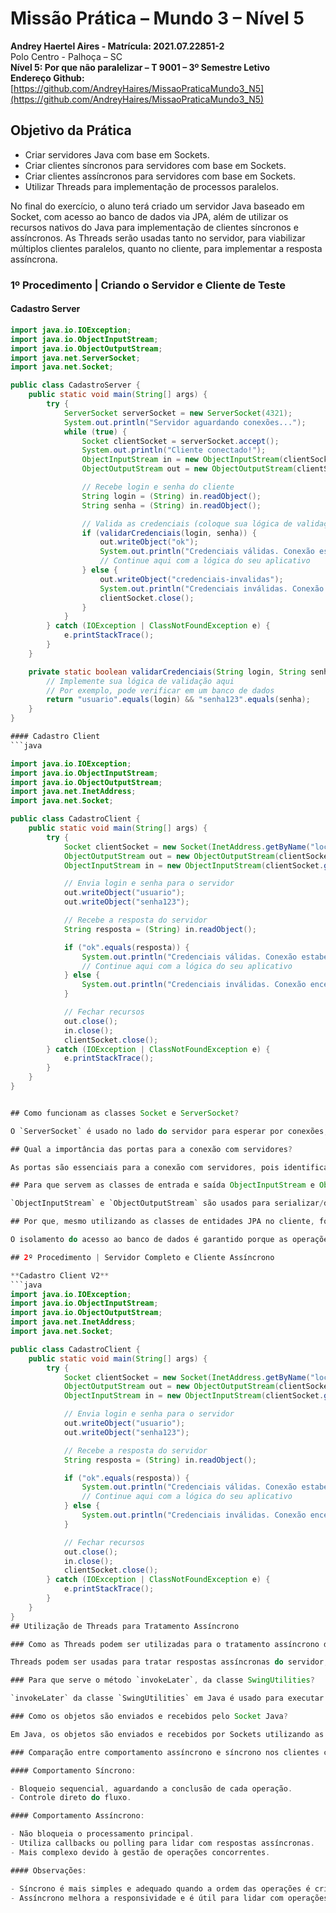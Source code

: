 # Missão Prática – Mundo 3 – Nível 5
**Andrey Haertel Aires - Matrícula: 2021.07.22851-2**  
Polo Centro - Palhoça – SC  
**Nível 5: Por que não paralelizar – T 9001 – 3º Semestre Letivo**  
**Endereço Github:** [https://github.com/AndreyHaires/MissaoPraticaMundo3_N5](https://github.com/AndreyHaires/MissaoPraticaMundo3_N5)

## Objetivo da Prática
- Criar servidores Java com base em Sockets.
- Criar clientes síncronos para servidores com base em Sockets.
- Criar clientes assíncronos para servidores com base em Sockets.
- Utilizar Threads para implementação de processos paralelos.

No final do exercício, o aluno terá criado um servidor Java baseado em Socket, com acesso ao banco de dados via JPA, além de utilizar os recursos nativos do Java para implementação de clientes síncronos e assíncronos. As Threads serão usadas tanto no servidor, para viabilizar múltiplos clientes paralelos, quanto no cliente, para implementar a resposta assíncrona.

### 1º Procedimento | Criando o Servidor e Cliente de Teste

#### Cadastro Server
```java
import java.io.IOException;
import java.io.ObjectInputStream;
import java.io.ObjectOutputStream;
import java.net.ServerSocket;
import java.net.Socket;

public class CadastroServer {
    public static void main(String[] args) {
        try {
            ServerSocket serverSocket = new ServerSocket(4321);
            System.out.println("Servidor aguardando conexões...");
            while (true) {
                Socket clientSocket = serverSocket.accept();
                System.out.println("Cliente conectado!");
                ObjectInputStream in = new ObjectInputStream(clientSocket.getInputStream());
                ObjectOutputStream out = new ObjectOutputStream(clientSocket.getOutputStream());

                // Recebe login e senha do cliente
                String login = (String) in.readObject();
                String senha = (String) in.readObject();

                // Valida as credenciais (coloque sua lógica de validação aqui)
                if (validarCredenciais(login, senha)) {
                    out.writeObject("ok");
                    System.out.println("Credenciais válidas. Conexão estabelecida.");
                    // Continue aqui com a lógica do seu aplicativo
                } else {
                    out.writeObject("credenciais-invalidas");
                    System.out.println("Credenciais inválidas. Conexão encerrada.");
                    clientSocket.close();
                }
            }
        } catch (IOException | ClassNotFoundException e) {
            e.printStackTrace();
        }
    }

    private static boolean validarCredenciais(String login, String senha) {
        // Implemente sua lógica de validação aqui
        // Por exemplo, pode verificar em um banco de dados
        return "usuario".equals(login) && "senha123".equals(senha);
    }
}

#### Cadastro Client
```java

import java.io.IOException;
import java.io.ObjectInputStream;
import java.io.ObjectOutputStream;
import java.net.InetAddress;
import java.net.Socket;

public class CadastroClient {
    public static void main(String[] args) {
        try {
            Socket clientSocket = new Socket(InetAddress.getByName("localhost"), 4321);
            ObjectOutputStream out = new ObjectOutputStream(clientSocket.getOutputStream());
            ObjectInputStream in = new ObjectInputStream(clientSocket.getInputStream());

            // Envia login e senha para o servidor
            out.writeObject("usuario");
            out.writeObject("senha123");

            // Recebe a resposta do servidor
            String resposta = (String) in.readObject();

            if ("ok".equals(resposta)) {
                System.out.println("Credenciais válidas. Conexão estabelecida.");
                // Continue aqui com a lógica do seu aplicativo
            } else {
                System.out.println("Credenciais inválidas. Conexão encerrada.");
            }

            // Fechar recursos
            out.close();
            in.close();
            clientSocket.close();
        } catch (IOException | ClassNotFoundException e) {
            e.printStackTrace();
        }
    }
}


## Como funcionam as classes Socket e ServerSocket?

O `ServerSocket` é usado no lado do servidor para esperar por conexões, enquanto o `Socket` é usado no lado do cliente e servidor para estabelecer a conexão. O `ServerSocket` aguarda conexões em uma porta específica e cria um novo `Socket` para cada conexão aceita. Ambos os lados podem obter fluxos de entrada/saída para trocar dados. Essas classes são essenciais para a comunicação TCP em redes.

## Qual a importância das portas para a conexão com servidores?

As portas são essenciais para a conexão com servidores, pois identificam serviços específicos em um servidor, facilitam o roteamento de tráfego, permitem a execução de múltiplos serviços no mesmo servidor e são fundamentais para a segurança, incluindo a configuração de firewalls. Elas seguem padrões de alocação estabelecidos, facilitando a configuração e interoperabilidade entre sistemas.

## Para que servem as classes de entrada e saída ObjectInputStream e ObjectOutputStream, e por que os objetos transmitidos devem ser serializáveis?

`ObjectInputStream` e `ObjectOutputStream` são usados para serializar/desserializar objetos em Java, convertendo-os em bytes para transmissão eficiente por redes ou armazenamento em arquivos. A implementação da interface `Serializable` é essencial para indicar que a classe pode ser serializada com segurança.

## Por que, mesmo utilizando as classes de entidades JPA no cliente, foi possível garantir o isolamento do acesso ao banco de dados?

O isolamento do acesso ao banco de dados é garantido porque as operações de banco de dados são centralizadas no servidor. Mesmo usando classes de entidades JPA no cliente, o acesso direto ao banco de dados é evitado, e o servidor controla e valida todas as operações, proporcionando segurança e gerenciamento eficiente dos dados.

## 2º Procedimento | Servidor Completo e Cliente Assíncrono

**Cadastro Client V2**
```java
import java.io.IOException;
import java.io.ObjectInputStream;
import java.io.ObjectOutputStream;
import java.net.InetAddress;
import java.net.Socket;

public class CadastroClient {
    public static void main(String[] args) {
        try {
            Socket clientSocket = new Socket(InetAddress.getByName("localhost"), 4321);
            ObjectOutputStream out = new ObjectOutputStream(clientSocket.getOutputStream());
            ObjectInputStream in = new ObjectInputStream(clientSocket.getInputStream());

            // Envia login e senha para o servidor
            out.writeObject("usuario");
            out.writeObject("senha123");

            // Recebe a resposta do servidor
            String resposta = (String) in.readObject();

            if ("ok".equals(resposta)) {
                System.out.println("Credenciais válidas. Conexão estabelecida.");
                // Continue aqui com a lógica do seu aplicativo
            } else {
                System.out.println("Credenciais inválidas. Conexão encerrada.");
            }

            // Fechar recursos
            out.close();
            in.close();
            clientSocket.close();
        } catch (IOException | ClassNotFoundException e) {
            e.printStackTrace();
        }
    }
}
## Utilização de Threads para Tratamento Assíncrono

### Como as Threads podem ser utilizadas para o tratamento assíncrono das respostas enviadas pelo servidor?

Threads podem ser usadas para tratar respostas assíncronas do servidor, permitindo que o cliente execute operações simultâneas. A Thread de comunicação pode usar callbacks ou polling para verificar e processar respostas, evitando bloqueios durante a espera. Em Java, classes como `SwingWorker` podem facilitar essa implementação.

### Para que serve o método `invokeLater`, da classe SwingUtilities?

`invokeLater` da classe `SwingUtilities` em Java é usado para executar tarefas na Event Dispatch Thread (EDT), garantindo a consistência da interface do usuário e evitando problemas de concorrência.

### Como os objetos são enviados e recebidos pelo Socket Java?

Em Java, os objetos são enviados e recebidos por Sockets utilizando as classes `ObjectOutputStream` para enviar e `ObjectInputStream` para receber. A serialização converte objetos em sequências de bytes para transmissão eficiente pelos Sockets. As classes dos objetos devem implementar a interface `Serializable`.

### Comparação entre comportamento assíncrono e síncrono nos clientes com Socket Java:

#### Comportamento Síncrono:

- Bloqueio sequencial, aguardando a conclusão de cada operação.
- Controle direto do fluxo.

#### Comportamento Assíncrono:

- Não bloqueia o processamento principal.
- Utiliza callbacks ou polling para lidar com respostas assíncronas.
- Mais complexo devido à gestão de operações concorrentes.

#### Observações:

- Síncrono é mais simples e adequado quando a ordem das operações é crítica.
- Assíncrono melhora a responsividade e é útil para lidar com operações concorrentes.

